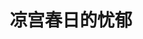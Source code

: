 ---
logo: images/novel/凉宫春日的忧郁.jpg
title: 凉宫春日的忧郁
subTitle: 《凉宫春日系列》轻小说的第一部，单行本于2003年6月10日出版

category: 正传小说

hasResource: true
downloadList:
  - intro: epub中文 
    size: 6MB
    link: https://pan.baidu.com/s/1BTn8y8TKRvcavcUmJLP_3w
  - intro: epub日文
    size: 501KB
    link: https://pan.baidu.com/s/1BTn8y8TKRvcavcUmJLP_3w
  - intro: txt中文
    size: 302KB
    link: https://pan.baidu.com/s/1BTn8y8TKRvcavcUmJLP_3w
  - intro: txt日文
    size: 1.7MB
    link: https://pan.baidu.com/s/1BTn8y8TKRvcavcUmJLP_3w
  - intro: pdf中文
    size: 4.6MB
    link: https://pan.baidu.com/s/1BTn8y8TKRvcavcUmJLP_3w
  - intro: pdf英文
    size: 2.7MB
    link: https://pan.baidu.com/s/1BTn8y8TKRvcavcUmJLP_3w
  - intro: mobi中文
    size: 4.5MB
    link: https://pan.baidu.com/s/1BTn8y8TKRvcavcUmJLP_3w
  - intro: mobi日文
    size: 421KB
    link: https://pan.baidu.com/s/1BTn8y8TKRvcavcUmJLP_3w
  - intro: jpg日文
    size: 118.9MB
    link: https://pan.baidu.com/s/1BTn8y8TKRvcavcUmJLP_3w
  - intro: azw3 直链
    size: 31.5MB
    link: https://pan.baidu.com/s/1BTn8y8TKRvcavcUmJLP_3w
  - intro: 云盘 提取码:iqvb
    size: 
    link: https://pan.baidu.com/s/1BTn8y8TKRvcavcUmJLP_3w

downloadContent: |
  《凉宫春日的忧郁》是由日本轻小说家谷川流撰写、插画师伊东杂音负责插画的轻小说《凉宫春日系列》的第一部，于2003年6月10日出版。本作讲述了以阿虚为视角，描述了凉宫春日成立SOS团的故事。故事以与外星人的近距离接触、时空跳跃、进入闭锁空间等经典SF题材为主轴，深具特色。<br>
  作者谷川流凭借这部《凉宫春日的忧郁》出道，并获得2003年第八届Sneaker大赏，该作还获得了《这本轻小说真厉害！》2005年度人气作品的第一名，并且是2005年以来4年连续进入前十名的唯一作品。<br><br>
  京都动画在《凉宫春日的忧郁 2006版》中动画化了该卷的全部内容（以09版为准，第1-6集）。<br><br>
  PS：如果你拥有该资源的其他版本，也可向我们提交反馈。
---